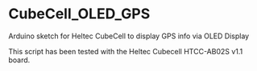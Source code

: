 # CubeCell_OLED_GPS
Arduino sketch for Heltec CubeCell to display GPS info via OLED Display

This script has been tested with the Heltec Cubecell HTCC-AB02S v1.1 board.
